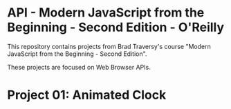 # API - Modern JavaScript from the Beginning - Second Edition - O'Reilly

This repository contains projects from Brad Traversy's course "Modern JavaScript from the Beginning - Second Edition".

These projects are focused on Web Browser APIs.

# Project 01: Animated Clock
